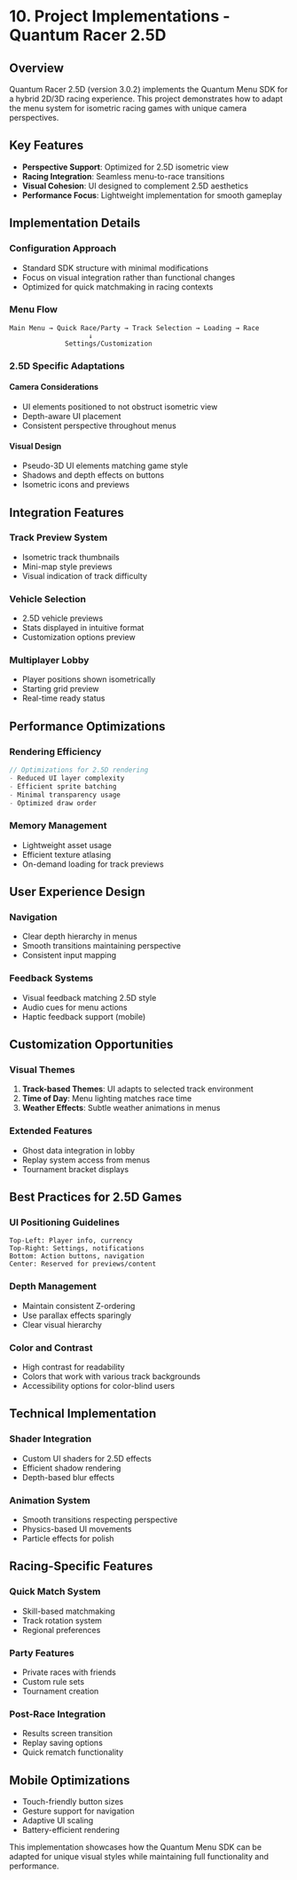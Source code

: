 # 10. Project Implementations - Quantum Racer 2.5D

## Overview
Quantum Racer 2.5D (version 3.0.2) implements the Quantum Menu SDK for a hybrid 2D/3D racing experience. This project demonstrates how to adapt the menu system for isometric racing games with unique camera perspectives.

## Key Features
- **Perspective Support**: Optimized for 2.5D isometric view
- **Racing Integration**: Seamless menu-to-race transitions
- **Visual Cohesion**: UI designed to complement 2.5D aesthetics
- **Performance Focus**: Lightweight implementation for smooth gameplay

## Implementation Details

### Configuration Approach
- Standard SDK structure with minimal modifications
- Focus on visual integration rather than functional changes
- Optimized for quick matchmaking in racing contexts

### Menu Flow
```
Main Menu → Quick Race/Party → Track Selection → Loading → Race
                    ↓
              Settings/Customization
```

### 2.5D Specific Adaptations

#### Camera Considerations
- UI elements positioned to not obstruct isometric view
- Depth-aware UI placement
- Consistent perspective throughout menus

#### Visual Design
- Pseudo-3D UI elements matching game style
- Shadows and depth effects on buttons
- Isometric icons and previews

## Integration Features

### Track Preview System
- Isometric track thumbnails
- Mini-map style previews
- Visual indication of track difficulty

### Vehicle Selection
- 2.5D vehicle previews
- Stats displayed in intuitive format
- Customization options preview

### Multiplayer Lobby
- Player positions shown isometrically
- Starting grid preview
- Real-time ready status

## Performance Optimizations

### Rendering Efficiency
```csharp
// Optimizations for 2.5D rendering
- Reduced UI layer complexity
- Efficient sprite batching
- Minimal transparency usage
- Optimized draw order
```

### Memory Management
- Lightweight asset usage
- Efficient texture atlasing
- On-demand loading for track previews

## User Experience Design

### Navigation
- Clear depth hierarchy in menus
- Smooth transitions maintaining perspective
- Consistent input mapping

### Feedback Systems
- Visual feedback matching 2.5D style
- Audio cues for menu actions
- Haptic feedback support (mobile)

## Customization Opportunities

### Visual Themes
1. **Track-based Themes**: UI adapts to selected track environment
2. **Time of Day**: Menu lighting matches race time
3. **Weather Effects**: Subtle weather animations in menus

### Extended Features
- Ghost data integration in lobby
- Replay system access from menus
- Tournament bracket displays

## Best Practices for 2.5D Games

### UI Positioning Guidelines
```
Top-Left: Player info, currency
Top-Right: Settings, notifications  
Bottom: Action buttons, navigation
Center: Reserved for previews/content
```

### Depth Management
- Maintain consistent Z-ordering
- Use parallax effects sparingly
- Clear visual hierarchy

### Color and Contrast
- High contrast for readability
- Colors that work with various track backgrounds
- Accessibility options for color-blind users

## Technical Implementation

### Shader Integration
- Custom UI shaders for 2.5D effects
- Efficient shadow rendering
- Depth-based blur effects

### Animation System
- Smooth transitions respecting perspective
- Physics-based UI movements
- Particle effects for polish

## Racing-Specific Features

### Quick Match System
- Skill-based matchmaking
- Track rotation system
- Regional preferences

### Party Features
- Private races with friends
- Custom rule sets
- Tournament creation

### Post-Race Integration
- Results screen transition
- Replay saving options
- Quick rematch functionality

## Mobile Optimizations
- Touch-friendly button sizes
- Gesture support for navigation
- Adaptive UI scaling
- Battery-efficient rendering

This implementation showcases how the Quantum Menu SDK can be adapted for unique visual styles while maintaining full functionality and performance.
